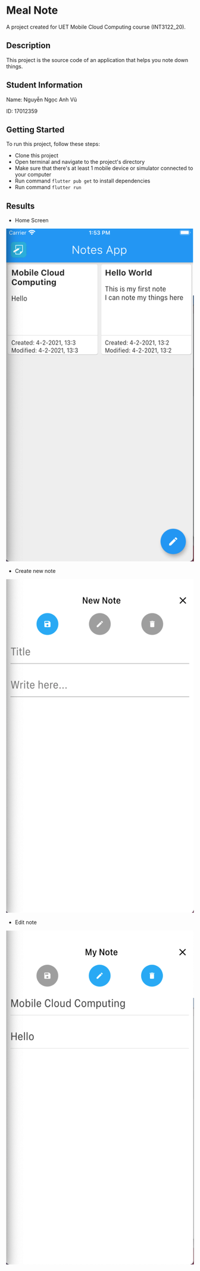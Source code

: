 # Meal Note

A project created for UET Mobile Cloud Computing course (INT3122_20).

## Description

This project is the source code of an application that helps you note down things.

## Student Information

Name: Nguyễn Ngọc Anh Vũ

ID: 17012359

## Getting Started

To run this project, follow these steps:

- Clone this project
- Open terminal and navigate to the project's directory
- Make sure that there's at least 1 mobile device or simulator connected to your computer
- Run command `flutter pub get` to install dependencies
- Run command `flutter run`

## Results

- Home Screen

![alt Home Screen](./screenshots/home_screen.png)

- Create new note

![alt New Note](./screenshots/new_note.png)

- Edit note

![alt New Note](./screenshots/edit_note.png)
